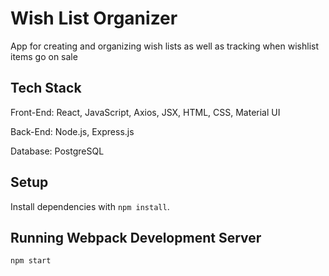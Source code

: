 # Wish List Organizer

App for creating and organizing wish lists as well as tracking when wishlist items go on sale


## Tech Stack

Front-End: React, JavaScript, Axios, JSX, HTML, CSS, Material UI

Back-End: Node.js, Express.js

Database: PostgreSQL


## Setup

Install dependencies with `npm install`.

## Running Webpack Development Server

```sh
npm start
```
